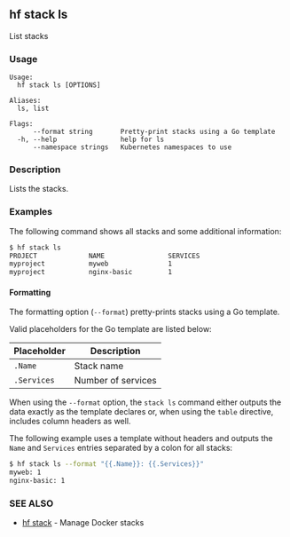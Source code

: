 ## hf stack ls

List stacks

<!-- usage -->

### Usage

```
Usage:
  hf stack ls [OPTIONS]

Aliases:
  ls, list

Flags:
      --format string       Pretty-print stacks using a Go template
  -h, --help                help for ls
      --namespace strings   Kubernetes namespaces to use

```
<!-- description and examples -->


### Description

Lists the stacks.

### Examples

The following command shows all stacks and some additional information:

```bash
$ hf stack ls
PROJECT             NAME                SERVICES
myproject           myweb               1
myproject           nginx-basic         1

```

#### Formatting

The formatting option (`--format`) pretty-prints stacks using a Go template.

Valid placeholders for the Go template are listed below:

| Placeholder     | Description        |
| --------------- | ------------------ |
| `.Name`         | Stack name         |
| `.Services`     | Number of services |

When using the `--format` option, the `stack ls` command either outputs
the data exactly as the template declares or, when using the
`table` directive, includes column headers as well.

The following example uses a template without headers and outputs the
`Name` and `Services` entries separated by a colon for all stacks:

```bash
$ hf stack ls --format "{{.Name}}: {{.Services}}"
myweb: 1
nginx-basic: 1
```


<!-- see also -->

### SEE ALSO

* [hf stack](hf_stack.md)	 - Manage Docker stacks

